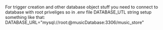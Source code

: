 For trigger creation and other database object stuff you need to connect to database with root priveliges
so in .env file DATABASE_UTL string setup something like that: DATABASE_URL="mysql://root:@musicDatabase:3306/music_store"
